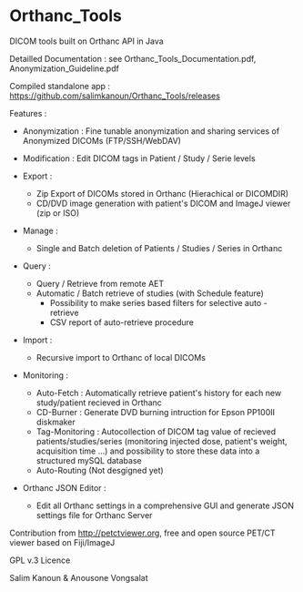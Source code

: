 # Orthanc_Tools
DICOM tools built on Orthanc API in Java

Detailled Documentation :  see Orthanc_Tools_Documentation.pdf, Anonymization_Guideline.pdf

Compiled standalone app : https://github.com/salimkanoun/Orthanc_Tools/releases

Features : 

- Anonymization : Fine tunable anonymization and sharing services of Anonymized DICOMs (FTP/SSH/WebDAV)

- Modification : Edit DICOM tags in Patient / Study / Serie levels

- Export : 
   - Zip Export of DICOMs stored in Orthanc (Hierachical or DICOMDIR)
   - CD/DVD image generation with patient's DICOM and ImageJ viewer (zip or ISO)
   
 - Manage : 
   - Single and Batch deletion of Patients / Studies / Series in Orthanc
   
 - Query : 
   - Query / Retrieve from remote AET
   - Automatic / Batch retrieve of studies (with Schedule feature)
      - Possibility to make series based filters for selective auto - retrieve
      - CSV report of auto-retrieve procedure
   
 - Import :
   - Recursive import to Orthanc of local DICOMs
   
 - Monitoring :
   - Auto-Fetch : Automatically retrieve patient's history for each new study/patient recieved in Orthanc
   - CD-Burner : Generate DVD burning intruction for Epson PP100II diskmaker
   - Tag-Monitoring : Autocollection of DICOM tag value of recieved patients/studies/series (monitoring injected dose, patient's weight, acquisition time ...) and possibility to store these data into a structured mySQL database
   - Auto-Routing (Not desgigned yet)
   
 - Orthanc JSON Editor :  
   - Edit all Orthanc settings in a comprehensive GUI and generate JSON settings file for Orthanc Server
   
 Contribution from http://petctviewer.org, free and open source PET/CT viewer based on Fiji/ImageJ
 
 GPL v.3 Licence
 
 Salim Kanoun & Anousone Vongsalat
 
